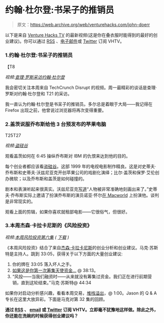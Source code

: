 # 约翰·杜尔登:书呆子的推销员

> 原文：<https://web.archive.org/web/venturehacks.com/john-doerr>

以下是来自 [Venture Hacks TV](https://web.archive.org/web/20220928232223/http://venturehacks.tv/) 的最新视频(这是你在叠衣服时能得到的最好的创业建议)。你可以通过 [RSS](https://web.archive.org/web/20220928232223/http://feeds.venturehacks.com/vhtv) 、[电子邮件](https://web.archive.org/web/20220928232223/http://feedburner.google.com/fb/a/mailverify?uri=vhtv&loc=en_US)或 [Twitter](https://web.archive.org/web/20220928232223/https://twitter.com/venturehackstv) 订阅 VHTV。

### 1.约翰·杜尔登:书呆子的推销员

【T8<param name="movie" value="http://cdn.livestream.com/grid/LSPlayer.swf?channel=disrupt&amp;clip=pla_400810ff-aa43-4b53-9839-67b6bae4bfea&amp;autoPlay=false"><param name="allowScriptAccess" value="always"><param name="allowFullScreen" value="true">

*视频:[查理·罗斯采访约翰·杜尔登](https://web.archive.org/web/20220928232223/http://www.livestream.com/disrupt/video?clipId=pla_400810ff-aa43-4b53-9839-67b6bae4bfea)*

我会密切关注本周来自 TechCrunch Disrupt 的视频。周一最精彩的谈话是查理·罗斯对约翰·杜尔登和 T21 的采访。

我一直认为约翰·杜尔登是书呆子的推销员。多尔总是着眼于大局——我记得在 Firefox 出现之前，他曾说过浏览器将再次变得重要。

### 2.盖茨说服乔布斯给他 3 台预发布的苹果电脑

T25<param name="movie" value="http://www.youtube.com/v/fJl0jCknB6c&amp;hl=en_US&amp;fs=1&amp;start=172">T27<param name="allowscriptaccess" value="always">

*视频:[盗硅谷](https://web.archive.org/web/20220928232223/http://www.youtube.com/watch?v=fJl0jCknB6c&feature=player_embedded#t=2m52s)*

观看盖茨如何在 6:45 操纵乔布斯对 IBM 的仇恨来达到他的目的。

每个创业者都应该看[盗硅谷](https://web.archive.org/web/20220928232223/http://www.google.com/search?sourceid=chrome&ie=UTF-8&q=pirates+of+silicon+valley)。这部 1999 年的电视电影制作精良。这是对史蒂夫·乔布斯和史蒂夫·沃兹尼亚克开创苹果公司的戏剧化演绎；比尔·盖茨和保罗·艾伦创办微软；以及乔布斯和盖茨是如何碰撞的。

剧本和表演听起来很真实。沃兹尼亚克[写道](https://web.archive.org/web/20220928232223/http://www.woz.org/letters/pirates/01.html)“人物被非常准确地刻画出来了。”史蒂夫·乔布斯实际上邀请了扮演乔布斯的演员诺亚·怀尔[在 Macworld](https://web.archive.org/web/20220928232223/http://www.youtube.com/watch?v=TIClAanU7Os) 上扮演他。谈判是非常现实的。

观看上面的剪辑，如果你喜欢就租部电影——它很俗气，但很好。

### 3.本周杰森·卡拉卡尼斯的《风险投资》

<param name="movie" value="http://www.justin.tv/widgets/archive_embed_player.swf"><param name="allowScriptAccess" value="always"><param name="allowNetworking" value="all"><param name="allowFullScreen" value="true"><param name="flashvars" value="auto_play=false&amp;start_volume=25&amp;title=TWiVC #06 with Jason Calacanis&amp;channel=thisweekin&amp;archive_id=263603911">

*视频:[本周风险投资第六集](https://web.archive.org/web/20220928232223/http://thisweekin.com/thisweekin-venture-capital/twivc-06-with-jason-calacanis/) ( [下载](https://web.archive.org/web/20220928232223/http://itunes.apple.com/us/podcast/this-week-in-venture-capital/id364736777) )*

《本周风险投资》结合了来自[杰森·卡拉卡尼斯](https://web.archive.org/web/20220928232223/http://twitter.com/jason)的创业分析和创业建议。马克·苏斯特是主持人。跳到 33:05，获得关于以下方面的大量创业建议:

1.  你的牌在 33:05 落入坏人之手。
2.  [如果这是你第一次筹集天使资金…](https://web.archive.org/web/20220928232223/http://venturehacks.com/articles/first-time) @ 38:13。
3.  “风投——当我们融资时——从来就没有筹集过资金。我们正在进行前期营销，直到这轮结束。”马克·苏斯特@ 44:34

如果你对启动分析感兴趣，看看本周交易，[堆栈溢出](https://web.archive.org/web/20220928232223/http://stackoverflow.com/)，@ 1:00。Jason 的 Q & A 专长在这里大放异彩。下面是马克对第 32 集的回顾。

**通过 [RSS](https://web.archive.org/web/20220928232223/http://feeds.venturehacks.com/vhtv) 、 [email](https://web.archive.org/web/20220928232223/http://feedburner.google.com/fb/a/mailverify?uri=vhtv&loc=en_US) 或 [Twitter](https://web.archive.org/web/20220928232223/https://twitter.com/venturehackstv) 订阅 VHTV。立即毫不犹豫地这样做。除此之外，你还能在洗碗的时候获得创业建议吗？**